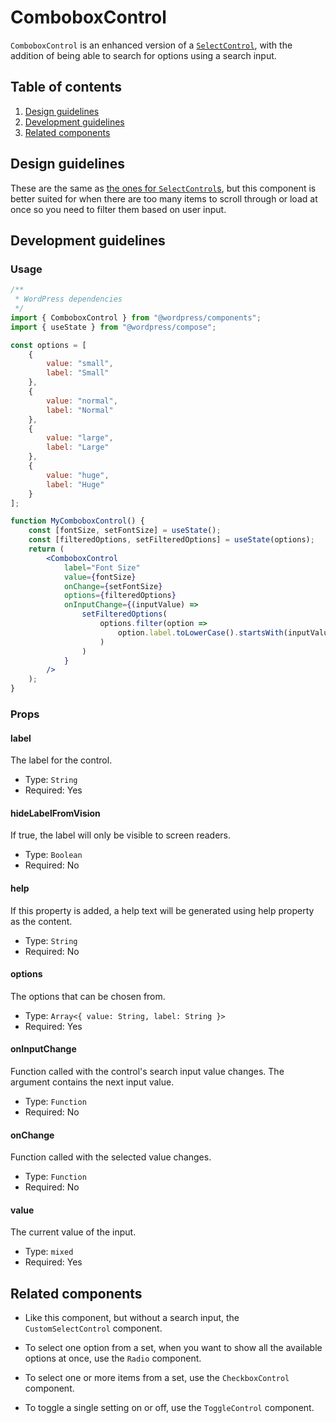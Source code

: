 # ComboboxControl

`ComboboxControl` is an enhanced version of a [`SelectControl`](/packages/components/src/select-control/README.md), with the addition of being able to search for options using a search input.

## Table of contents

1. [Design guidelines](#design-guidelines)
2. [Development guidelines](#development-guidelines)
3. [Related components](#related-components)

## Design guidelines

These are the same as [the ones for `SelectControl`s](/packages/components/src/select-control/README.md#design-guidelines), but this component is better suited for when there are too many items to scroll through or load at once so you need to filter them based on user input.

## Development guidelines

### Usage

```jsx
/**
 * WordPress dependencies
 */
import { ComboboxControl } from "@wordpress/components";
import { useState } from "@wordpress/compose";

const options = [
	{
		value: "small",
		label: "Small"
	},
	{
		value: "normal",
		label: "Normal"
	},
	{
		value: "large",
		label: "Large"
	},
	{
		value: "huge",
		label: "Huge"
	}
];

function MyComboboxControl() {
	const [fontSize, setFontSize] = useState();
	const [filteredOptions, setFilteredOptions] = useState(options);
	return (
		<ComboboxControl
			label="Font Size"
			value={fontSize}
			onChange={setFontSize}
			options={filteredOptions}
			onInputChange={(inputValue) =>
				setFilteredOptions(
					options.filter(option =>
						option.label.toLowerCase().startsWith(inputValue.toLowerCase())
					)
				)
			}
		/>
	);
}
```

### Props

#### label

The label for the control.

- Type: `String`
- Required: Yes

#### hideLabelFromVision
If true, the label will only be visible to screen readers.

- Type: `Boolean`
- Required: No

#### help
If this property is added, a help text will be generated using help property as the content.

- Type: `String`
- Required: No

#### options

The options that can be chosen from.

- Type: `Array<{ value: String, label: String }>`
- Required: Yes

#### onInputChange

Function called with the control's search input value changes. The argument contains the next input value.

- Type: `Function`
- Required: No

#### onChange

Function called with the selected value changes.

- Type: `Function`
- Required: No

#### value

The current value of the input.

- Type: `mixed`
- Required: Yes

## Related components

- Like this component, but without a search input, the `CustomSelectControl` component.

- To select one option from a set, when you want to show all the available options at once, use the `Radio` component.
- To select one or more items from a set, use the `CheckboxControl` component.
- To toggle a single setting on or off, use the `ToggleControl` component.
